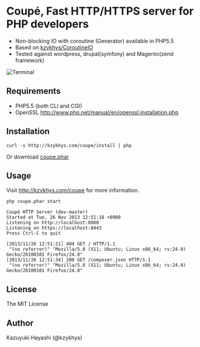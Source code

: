Coupé, Fast HTTP/HTTPS server for PHP developers
================================================

* Non-blocking IO with coroutine (Generator) available in PHP5.5
* Based on [kzykhys/CoroutineIO][coroutine-io]
* Tested against wordpress, drupal(symfony) and Magento(zend framework)

![Terminal](http://kzykhys.com/coupe/assets/img/terminal.png?v=2)

Requirements
------------

* PHP5.5 (both CLI and CGI)
* OpenSSL http://www.php.net/manual/en/openssl.installation.php

Installation
------------

```
curl -s http://kzykhys.com/coupe/install | php
```

Or download [coupe.phar][coupe-phar]

Usage
-----

Visit <http://kzykhys.com/coupe> for more information.

```
php coupe.phar start
```

```
Coupé HTTP Server (dev-master)
Started at Tue, 26 Nov 2013 12:51:18 +0900
Listening on http://localhost:8080
Listening on https://localhost:8443
Press Ctrl-C to quit

[2013/11/26 12:51:21] 404 GET / HTTP/1.1
 "(no referrer)" "Mozilla/5.0 (X11; Ubuntu; Linux x86_64; rv:24.0) Gecko/20100101 Firefox/24.0"
[2013/11/26 12:51:34] 200 GET /composer.json HTTP/1.1
 "(no referrer)" "Mozilla/5.0 (X11; Ubuntu; Linux x86_64; rv:24.0) Gecko/20100101 Firefox/24.0"
```

License
-------

The MIT License

Author
------

Kazuyuki Hayashi (@kzykhys)

[coroutine-io]: https://github.com/kzykhys/CoroutineIO
[coupe-phar]: http://kzykhys.com/coupe/coupe.phar